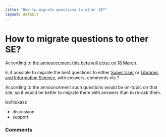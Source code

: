 ```yaml
---
title: "How to migrate questions to other SE?"
layout: default
---
```

How to migrate questions to other SE?
=====================
According to [the announcement this beta will close on 18
March](http://meta.digitalpreservation.stackexchange.com/questions/50/digital-preservation-se-will-close-on-march-18?cb=1).

Is it possible to migrate the best questions to either [Super
User](http://superuser.com/) or [Libraries and Information
Science](http://libraries.stackexchange.com/), with answers, comments
etc.?

According to the announcement such questions would be on-topic on that
site, so it would be better to migrate them with answers than to re-ask
them.

lechlukasz

<ul class="tags"><li class="tag">discussion</li><li class="tag">support</li></ul>

### Comments ###


